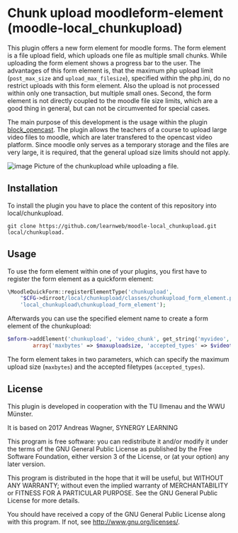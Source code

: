 Chunk upload moodleform-element (moodle-local_chunkupload)
=====================

This plugin offers a new form element for moodle forms.
The form element is a file upload field, which uploads one file as multiple small chunks.
While uploading the form element shows a progress bar to the user.
The advantages of this form element is, that the maximum php upload limit (`post_max_size` and `upload_max_filesize`), 
specified within the php.ini, do no restrict uploads with this form element.
Also the upload is not processed within only one transaction, but multiple small ones.
Second, the form element is not directly coupled to the moodle file size limits, which are a good thing in general,
but can not be circumvented for special cases.

The main purpose of this development is the usage within the plugin [block_opencast](https://github.com/unirz-tu-ilmenau/moodle-block_opencast).
The plugin allows the teachers of a course to upload large video files to moodle, which are later transfered to the opencast video platform.
Since moodle only serves as a temporary storage and the files are very large, it is required, that the general upload size limits should not apply.

![image](https://user-images.githubusercontent.com/9437254/92386238-b0235680-f113-11ea-80ea-885387008936.png)
Picture of the chunkupload while uploading a file.    

Installation
------------

To install the plugin you have to place the content of this repository into local/chunkupload.

`git clone https://github.com/learnweb/moodle-local_chunkupload.git local/chunkupload.`
 
Usage
-----

To use the form element within one of your plugins, you first have to register the form element as a quickform element:

```php
\MoodleQuickForm::registerElementType('chunkupload',
    "$CFG->dirroot/local/chunkupload/classes/chunkupload_form_element.php",
    'local_chunkupload\chunkupload_form_element');
```

Afterwards you can use the specified element name to create a form element of the chunkupload:

```php
$mform->addElement('chunkupload', 'video_chunk', get_string('myvideo', 'myplugin'), null,
        array('maxbytes' => $maxuploadsize, 'accepted_types' => $videotypes));
```

The form element takes in two parameters, which can specify the maximum upload size (`maxbytes`) and the accepted filetypes (`accepted_types`). 

## License ##

This plugin is developed in cooperation with the TU Ilmenau and the WWU Münster.

It is based on 2017 Andreas Wagner, SYNERGY LEARNING

This program is free software: you can redistribute it and/or modify it under
the terms of the GNU General Public License as published by the Free Software
Foundation, either version 3 of the License, or (at your option) any later
version.

This program is distributed in the hope that it will be useful, but WITHOUT ANY
WARRANTY; without even the implied warranty of MERCHANTABILITY or FITNESS FOR A
PARTICULAR PURPOSE.  See the GNU General Public License for more details.

You should have received a copy of the GNU General Public License along with
this program.  If not, see <http://www.gnu.org/licenses/>.
